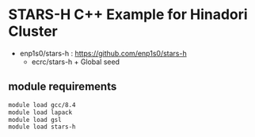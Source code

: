 # STARS-H C++ Example for Hinadori Cluster

- enp1s0/stars-h : https://github.com/enp1s0/stars-h
  - ecrc/stars-h + Global seed

## module requirements

```bash
module load gcc/8.4
module load lapack
module load gsl
module load stars-h
```
